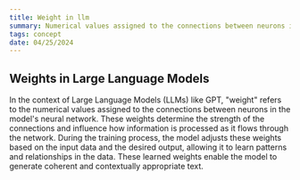 ```yaml
---
title: Weight in llm
summary: Numerical values assigned to the connections between neurons in the model's neural network
tags: concept
date: 04/25/2024
---
```


## Weights in Large Language Models

In the context of Large Language Models (LLMs) like GPT, "weight" refers to the numerical values assigned to the connections between neurons in the model's neural network. These weights determine the strength of the connections and influence how information is processed as it flows through the network. During the training process, the model adjusts these weights based on the input data and the desired output, allowing it to learn patterns and relationships in the data. These learned weights enable the model to generate coherent and contextually appropriate text.